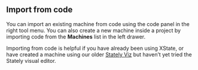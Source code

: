 ## Import from code

You can import an existing machine from code using the code panel in the right tool menu. You can also create a new machine inside a project by importing code from the **Machines** list in the left drawer.

Importing from code is helpful if you have already been using XState, or have created a machine using our older [Stately Viz](https://stately.ai/viz) but haven’t yet tried the Stately visual editor.